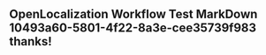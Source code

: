 <properties
ms.topic="hero-topic1"
ms.test1="hero-topic"
ms.test2="test"/>

## OpenLocalization Workflow Test MarkDown 10493a60-5801-4f22-8a3e-cee35739f983 thanks!
